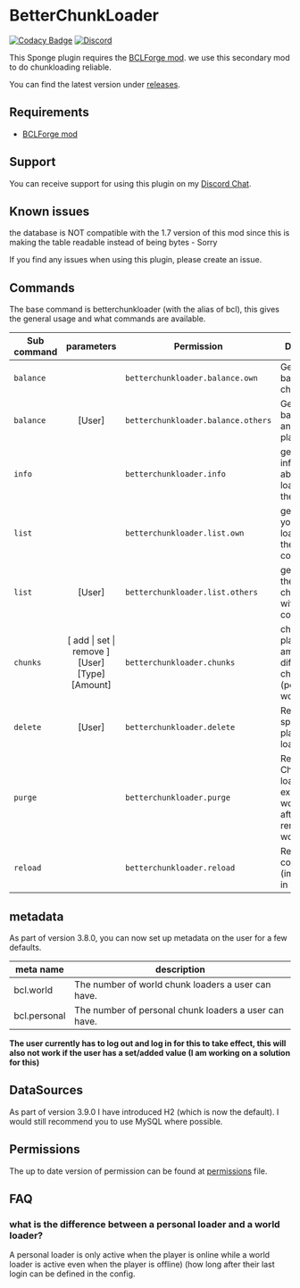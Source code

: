 # BetterChunkLoader
[![Codacy Badge][CodacyImg]][codacyLink]
[![Discord][discordImg]][discordLink]

This Sponge plugin requires the [BCLForge mod][BCLForgeMod]. we use this secondary mod to do chunkloading reliable.

You can find the latest version under [releases][ReleaseLink].

## Requirements 
 - [BCLForge mod][BCLForgeMod]
 
## Support
You can receive support for using this plugin on my [Discord Chat][discordLink].


## Known issues
the database is NOT compatible with the 1.7 version of this mod since this is making the table readable instead of being bytes - Sorry


If you find any issues when using this plugin, please create an issue.


## Commands
The base command is betterchunkloader (with the alias of bcl), this gives the general usage and what commands are available.

| Sub command        | parameters           | Permission  | Description |
| ------------- |:-------------: | -----| ----- |
| `balance` |   | `betterchunkloader.balance.own` | Get your balance of chunkloaders.
| `balance` | [User]  | `betterchunkloader.balance.others` | Get your balance of  another player
| `info` |  | `betterchunkloader.info`  | get general information about chunk loaders on the server.
| `list` |  | `betterchunkloader.list.own` | get a list of your chunk loaders with the coordinates.
| `list` | [User] | `betterchunkloader.list.others` | get a list of the users chunk loaders with the coordinates.
| `chunks` | [ add \| set \| remove ] [User] [Type] [Amount] | `betterchunkloader.chunks` | change a players amount of the different chunk loaders (personal or world)
| `delete` | [User] | `betterchunkloader.delete`  | Remove the specified players chunk loaders.
| `purge` |  | `betterchunkloader.purge` | Remove Chunk loaders in not existing worlds (eg. after removing a world)
| `reload` |  | `betterchunkloader.reload` | Reloads the configuration (implemented in v.3.8.RC3) 

## metadata
As part of version 3.8.0, you can now set up metadata on the user for a few defaults.

| meta name        | description |
| ------------- | ----- |
| bcl.world | The number of world chunk loaders a user can have. |
| bcl.personal | The number of personal chunk loaders a user can have. |

**The user currently has to log out and log in for this to take effect, this will also not work if the user has a set/added value (I am working on a
 solution for this)**
 
## DataSources
As part of version 3.9.0 I have introduced H2 (which is now the default).
I would still recommend you to use MySQL where possible.

## Permissions
The up to date version of permission can be found at [permissions][permissions] file.


## FAQ 
### what is the difference between a personal loader and a world loader? 
A personal loader is only active when the player is online while a world loader is active even when the player is offline) (how long after their last login can be defined in the config. 




[discordLink]: https://discord.gg/MD6qGAd
[discordImg]: https://img.shields.io/badge/Support-Discord-7289DA.svg
[CodacyImg]: https://api.codacy.com/project/badge/Grade/3fb6acd7449047798d24928bc94ca347
[CodacyLink]: https://www.codacy.com/app/KasperFranz/BetterChunkLoader?utm_source=github.com&utm_medium=referral&utm_content=KasperFranz/BetterChunkLoader&utm_campaign=badger
[bclForgeMod]: https://github.com/KasperFranz/BCLForgeLib
[ReleaseLink]: https://github.com/KasperFranz/BetterChunkLoader/releases
[permissions]: /src/main/java/guru/franz/mc/bcl/utils/Permission.java